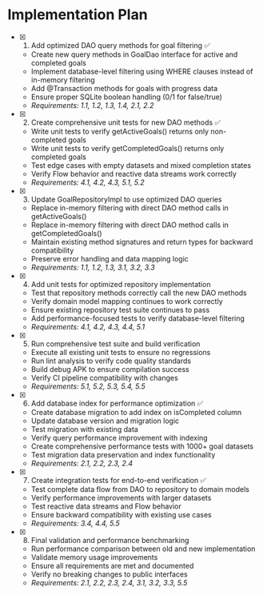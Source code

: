 # Implementation Plan

- [x] 1. Add optimized DAO query methods for goal filtering ✅

  - Create new query methods in GoalDao interface for active and completed goals
  - Implement database-level filtering using WHERE clauses instead of in-memory filtering
  - Add @Transaction methods for goals with progress data
  - Ensure proper SQLite boolean handling (0/1 for false/true)
  - _Requirements: 1.1, 1.2, 1.3, 1.4, 2.1, 2.2_

- [x] 2. Create comprehensive unit tests for new DAO methods ✅

  - Write unit tests to verify getActiveGoals() returns only non-completed goals
  - Write unit tests to verify getCompletedGoals() returns only completed goals
  - Test edge cases with empty datasets and mixed completion states
  - Verify Flow behavior and reactive data streams work correctly
  - _Requirements: 4.1, 4.2, 4.3, 5.1, 5.2_

- [x] 3. Update GoalRepositoryImpl to use optimized DAO queries

  - Replace in-memory filtering with direct DAO method calls in getActiveGoals()
  - Replace in-memory filtering with direct DAO method calls in getCompletedGoals()
  - Maintain existing method signatures and return types for backward compatibility
  - Preserve error handling and data mapping logic
  - _Requirements: 1.1, 1.2, 1.3, 3.1, 3.2, 3.3_

- [x] 4. Add unit tests for optimized repository implementation

  - Test that repository methods correctly call the new DAO methods
  - Verify domain model mapping continues to work correctly
  - Ensure existing repository test suite continues to pass
  - Add performance-focused tests to verify database-level filtering
  - _Requirements: 4.1, 4.2, 4.3, 4.4, 5.1_

- [x] 5. Run comprehensive test suite and build verification

  - Execute all existing unit tests to ensure no regressions
  - Run lint analysis to verify code quality standards
  - Build debug APK to ensure compilation success
  - Verify CI pipeline compatibility with changes
  - _Requirements: 5.1, 5.2, 5.3, 5.4, 5.5_

- [x] 6. Add database index for performance optimization ✅

  - Create database migration to add index on isCompleted column
  - Update database version and migration logic
  - Test migration with existing data
  - Verify query performance improvement with indexing
  - Create comprehensive performance tests with 1000+ goal datasets
  - Test migration data preservation and index functionality
  - _Requirements: 2.1, 2.2, 2.3, 2.4_

- [x] 7. Create integration tests for end-to-end verification ✅

  - Test complete data flow from DAO to repository to domain models
  - Verify performance improvements with larger datasets
  - Test reactive data streams and Flow behavior
  - Ensure backward compatibility with existing use cases
  - _Requirements: 3.4, 4.4, 5.5_

- [x] 8. Final validation and performance benchmarking
  - Run performance comparison between old and new implementation
  - Validate memory usage improvements
  - Ensure all requirements are met and documented
  - Verify no breaking changes to public interfaces
  - _Requirements: 2.1, 2.2, 2.3, 2.4, 3.1, 3.2, 3.3, 5.5_

